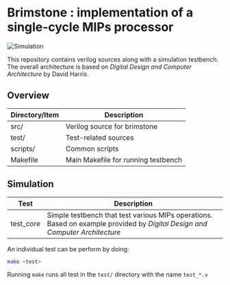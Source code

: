 # Brimstone : implementation of a single-cycle MIPs processor

![Simulation](https://github.com/Ang-Andrew/brimstone/workflows/simulation/badge.svg)

This repository contains verilog sources along with a simulation testbench. The overall architecture is based on *Digital Design and Computer Architecture* by David Harris.

## Overview

| Directory/Item | Description                         |
|----------------|-------------------------------------|
| src/           | Verilog source for brimstone        |
| test/          | Test-related sources                |
| scripts/       | Common scripts                      |
| Makefile       | Main Makefile for running testbench |

## Simulation

| Test      | Description                                                                                                                   |
|-----------|-------------------------------------------------------------------------------------------------------------------------------|
| test_core | Simple testbench that test various MIPs operations. Based on example provided by *Digital Design and Computer Architecture*   |

An individual test can be perform by doing:
```bash
make <test>
```
Running `make` runs all test in the `test/` directory with the name `test_*.v`